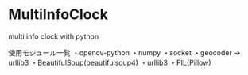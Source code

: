 # MultiInfoClock
multi info clock  with python

使用モジュール一覧
	・opencv-python
	・numpy
	・socket
	・geocoder -> urllib3
	・BeautifulSoup(beautifulsoup4)
	・urllib3
	・PIL(Pillow)
